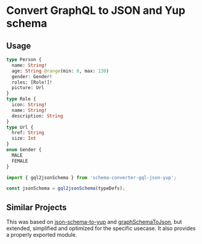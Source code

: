 # Convert GraphQL to JSON and Yup schema

## Usage

```graphql
type Person {
  name: String!
  age: String @range(min: 0, max: 130)
  gender: Gender!
  roles: [Role!]!
  picture: Url
}
type Role {
  icon: String!
  name: String!
  description: String
}
type Url {
  href: String
  size: Int
}
enum Gender {
  MALE
  FEMALE
}
```

```js
import { gql2jsonSchema } from 'schema-converter-gql-json-yup';

const jsonSchema = gql2jsonSchema(typeDefs);
```

## Similar Projects

This was based on [json-schema-to-yup](https://github.com/kristianmandrup/json-schema-to-yup) and [graphSchemaToJson](https://github.com/jjwtay/graphSchemaToJson), but extended, simplified and optimized for the specific usecase. It also provides a properly exported module.
